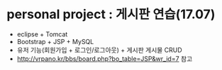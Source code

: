 # personal project : 게시판 연습(17.07) 
- eclipse + Tomcat  
- Bootstrap + JSP + MySQL
- 유저 기능(회원가입 + 로그인/로그아웃) + 게시판 게시물 CRUD
- http://vrpano.kr/bbs/board.php?bo_table=JSP&wr_id=7 참고
